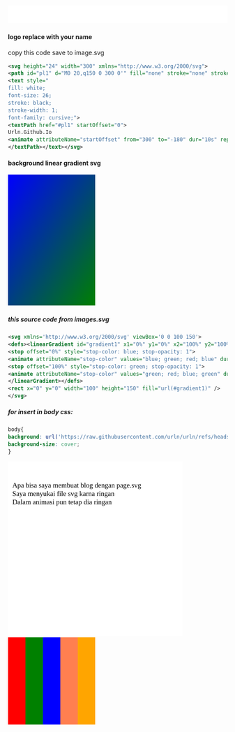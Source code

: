 [![images](svg/urln.svg)](https://urln.github.io/svg-circle.html)
#### logo replace with your name
copy this code save to image.svg
```svg
<svg height="24" width="300" xmlns="http://www.w3.org/2000/svg">
<path id="pl1" d="M0 20,q150 0 300 0'" fill="none" stroke="none" stroke-width="10"/>
<text style="
fill: white;
font-size: 26;
stroke: black;
stroke-width: 1;
font-family: cursive;">
<textPath href="#pl1" startOffset="0">
Urln.Github.Io 
<animate attributeName="startOffset" from="300" to="-180" dur="10s" repeatCount="indefinite"/>
</textPath></text></svg>
```


#### background linear gradient svg
<picture>
<source srcset="svg/bgr.svg" type="image/svg+xml">
<img src="svg/bgr.svg" alt="Home">
</picture>

##### this source code from images.svg 
```svg
<svg xmlns='http://www.w3.org/2000/svg' viewBox='0 0 100 150'>
<defs><linearGradient id="gradient1" x1="0%" y1="0%" x2="100%" y2="100%">
<stop offset="0%" style="stop-color: blue; stop-opacity: 1">
<animate attributeName="stop-color" values="blue; green; red; blue" dur="4s" repeatCount="indefinite" /></stop>
<stop offset="100%" style="stop-color: green; stop-opacity: 1">
<animate attributeName="stop-color" values="green; red; blue; green" dur="4s" repeatCount="indefinite" /></stop>
</linearGradient></defs>
<rect x="0" y="0" width="100" height="150" fill="url(#gradient1)" /> 
</svg>
```
##### for insert in body css:
```css
body{
background: url('https://raw.githubusercontent.com/urln/urln/refs/heads/main/svg/bgr.svg');
background-size: cover;
}
```

<picture>
<source srcset="new.svg" type="image/svg+xml">
<img src="new.svg" alt="Home">
</picture>
<picture>
<source srcset="svg/base.svg" type="image/svg+xml">
<img src="svg/base.svg" alt="Home">
</picture>
